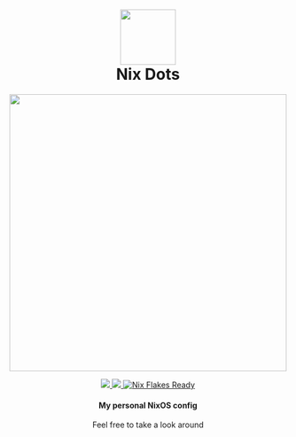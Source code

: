<div align="center">
<h1>
    <img src="https://raw.githubusercontent.com/NixOS/nixos-artwork/master/logo/nix-snowflake-rainbow.svg" width="100" /> <br>
    Nix Dots
</h1>
</h2><img src="https://raw.githubusercontent.com/catppuccin/catppuccin/main/assets/palette/macchiato.png" width="500" />
</p>
    <a href="https://github.com/percygt/nix-dots/stargazers">
      <img src="https://img.shields.io/github/stars/percygt/nix-dots?color=ca9ee6&labelColor=303446&style=for-the-badge">
    </a>
    <a href="https://github.com/percygt/nix-dots/blob/main">
      <img src="https://img.shields.io/github/repo-size/percygt/nix-dots?color=fab387&labelColor=303446&style=for-the-badge&logo=github&logoColor=fab387">
    </a>
    <a href="https://nixos.wiki/wiki/Flakes" target="_blank">
        <img alt="Nix Flakes Ready" src="https://img.shields.io/static/v1?logo=nixos&logoColor=d8dee9&label=Nix%20Flakes&labelColor=5e81ac&message=Ready&color=d8dee9&style=for-the-badge">
    </a>
</p>
<h4>My personal NixOS config</h4>
<p>Feel free to take a look around</p>
</div>
